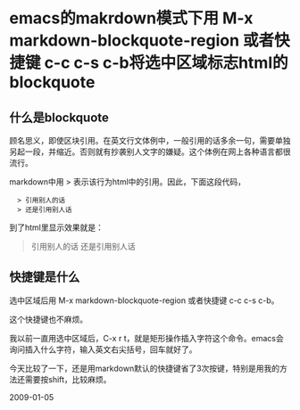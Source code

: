 # emacs的makrdown模式下用 M-x markdown-blockquote-region 或者快捷键 c-c c-s c-b将选中区域标志html的blockquote

## 什么是blockquote
顾名思义，即使区块引用。在英文行文体例中，一般引用的话多余一句，需要单独另起一段，并缩近。否则就有抄袭别人文字的嫌疑。这个体例在网上各种语言都很流行。

markdown中用 > 表示该行为html中的引用。因此，下面这段代码，

      > 引用别人的话
      > 还是引用别人话

到了html里显示效果就是：

> 引用别人的话
> 还是引用别人话

## 快捷键是什么

选中区域后用 M-x markdown-blockquote-region 或者快捷键 c-c c-s c-b。

这个快捷键也不麻烦。

我以前一直用选中区域后，C-x r t，就是矩形操作插入字符这个命令。emacs会询问插入什么字符，输入英文右尖括号，回车就好了。

今天比较了一下，还是用markdown默认的快捷键省了3次按键，特别是用我的方法还需要按shift，比较麻烦。


2009-01-05